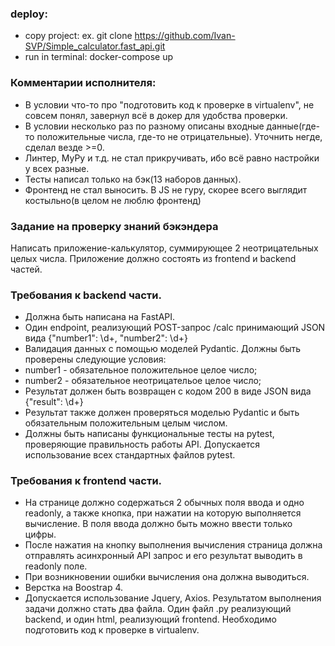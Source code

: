 ### deploy:

- copy project: ex. git clone https://github.com/Ivan-SVP/Simple_calculator.fast_api.git
- run in terminal: docker-compose up


### Комментарии исполнителя:   

- В условии что-то про "подготовить код к проверке в virtualenv", не совсем понял, завернул всё в докер для удобства проверки.
- В условии несколько раз по разному описаны входные данные(где-то положительные числа, где-то не отрицательные). Уточнить негде, сделал везде >=0.
- Линтер, MyPy и т.д. не стал прикручивать, ибо всё равно настройки у всех разные.
- Тесты написал только на бэк(13 наборов данных).
- Фронтенд не стал выносить. В JS не гуру, скорее всего выглядит костыльно(в целом не люблю фронтенд)


### Задание на проверку знаний бэкэндера

Написать приложение-калькулятор, суммирующее 2 неотрицательных
целых числа. Приложение должно состоять из frontend и backend
частей.

### Требования к backend части.

- Должна быть написана на FastAPI.
- Один endpoint, реализующий POST-запрос /calc принимающий
JSON вида {"number1": \d+, "number2": \d+}
- Валидация данных с помощью моделей Pydantic. Должны быть
проверены следующие условия:
- number1 - обязательное положительное целое число;
- number2 - обязательное неотрицательое целое число;
- Результат должен быть возвращен c кодом 200 в виде JSON вида
{"result": \d+}
- Результат также должен проверяться моделью Pydantic и быть
обязательным положительным целым числом.
- Должны быть написаны функциональные тесты на pytest,
проверяющие правильность работы API. Допускается использование
всех стандартных файлов pytest.
  
### Требования к frontend части.

- На странице должно содержаться 2 обычных поля ввода и одно
readonly, а также кнопка, при нажатии на которую выполняется
вычисление. В поля ввода должно быть можно ввести только цифры.
- После нажатия на кнопку выполнения вычисления страница
должна отправлять асинхронный API запрос и его результат
выводить в readonly поле.
- При возникновении ошибки вычисления она должна выводиться.
- Верстка на Boostrap 4.
- Допускается использование Jquery, Axios.
Результатом выполнения задачи должно стать два файла. Один файл
.py реализующий backend, и один html, реализующий frontend.
Необходимо подготовить код к проверке в virtualenv.